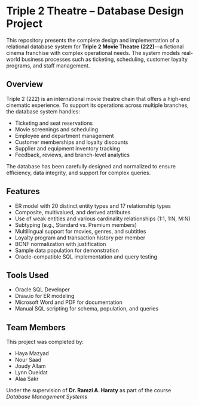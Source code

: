 # Triple 2 Theatre – Database Design Project

This repository presents the complete design and implementation of a relational database system for **Triple 2 Movie Theatre (222)**—a fictional cinema franchise with complex operational needs. The system models real-world business processes such as ticketing, scheduling, customer loyalty programs, and staff management. 

## Overview

Triple 2 (222) is an international movie theatre chain that offers a high-end cinematic experience. To support its operations across multiple branches, the database system handles:

- Ticketing and seat reservations
- Movie screenings and scheduling
- Employee and department management
- Customer memberships and loyalty discounts
- Supplier and equipment inventory tracking
- Feedback, reviews, and branch-level analytics

The database has been carefully designed and normalized to ensure efficiency, data integrity, and support for complex queries.

## Features

- ER model with 20 distinct entity types and 17 relationship types
- Composite, multivalued, and derived attributes
- Use of weak entities and various cardinality relationships (1:1, 1:N, M:N)
- Subtyping (e.g., Standard vs. Premium members)
- Multilingual support for movies, genres, and subtitles
- Loyalty program and transaction history per member
- BCNF normalization with justification
- Sample data population for demonstration
- Oracle-compatible SQL implementation and query testing

## Tools Used

- Oracle SQL Developer
- Draw.io for ER modeling
- Microsoft Word and PDF for documentation
- Manual SQL scripting for schema, population, and queries

## Team Members

This project was completed by:
- Haya Mazyad 
- Nour Saad  
- Joudy Allam  
- Lynn Oueidat   
- Alaa Sakr

Under the supervision of **Dr. Ramzi A. Haraty**  as part of the course *Database Management Systems*  
